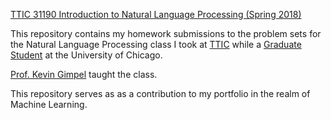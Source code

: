 [TTIC 31190 Introduction to Natural Language Processing (Spring 2018)](http://ttic.uchicago.edu/~kgimpel/teaching/31190-s18/index.html)

This repository contains my homework submissions to the problem sets for the Natural Language Processing class I took at [TTIC](http://www.ttic.edu/) while a [Graduate Student](https://capp.uchicago.edu/) at the University of Chicago.

[Prof. Kevin Gimpel](http://ttic.uchicago.edu/~kgimpel/index.html) taught the class.

This repository serves as as a contribution to my portfolio in the realm of Machine Learning.
